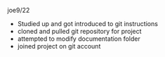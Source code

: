 joe9/22
- Studied up and got introduced to git instructions
- cloned and pulled git repository for project
- attempted to modify documentation folder
- joined project on git account

